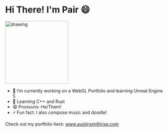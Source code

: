 # Hi There! I'm Pair 😄
<img src="https://user-images.githubusercontent.com/13032795/143080088-cd726866-f54e-48f5-a82a-6db470ff943d.png" alt="drawing" width="200"/>

- 🔭 I’m currently working on a WebGL Portfolio and learning Unreal Engine 5
- 🌱 Learning C++ and Rust
- 😄 Pronouns: He/Them!
- ⚡ Fun fact: I also compose music and doodle!

Check out my portfolio here: www.austinsmithrise.com
